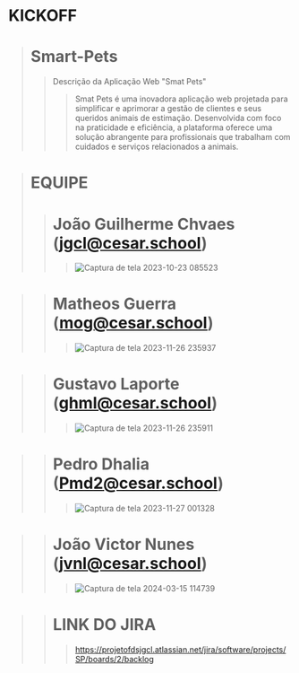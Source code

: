 # KICKOFF

> # Smart-Pets
> > Descrição da Aplicação Web "Smat Pets"
> > > Smat Pets é uma inovadora aplicação web projetada para simplificar e aprimorar a gestão de clientes e seus queridos animais de estimação. Desenvolvida com foco na praticidade e eficiência, a plataforma oferece uma solução abrangente para profissionais que trabalham com cuidados e serviços relacionados a animais.

> # EQUIPE
> > # João Guilherme Chvaes (jgcl@cesar.school)
> > > ![Captura de tela 2023-10-23 085523](https://github.com/JoaoGChaves/Smart-Pets/assets/142994236/6492a69c-7473-4c80-a2d1-f3e0dab9e05f)

> >#  Matheos Guerra (mog@cesar.school)
> > > ![Captura de tela 2023-11-26 235937](https://github.com/JoaoGChaves/Smart-Pets/assets/142994236/40229f84-edd5-4686-a568-01bc698e766b)

> > # Gustavo Laporte (ghml@cesar.school)
> > > ![Captura de tela 2023-11-26 235911](https://github.com/JoaoGChaves/Smart-Pets/assets/142994236/d2949de2-b259-4da7-a981-737beaba187e)

> > # Pedro Dhalia (Pmd2@cesar.school)
> > > ![Captura de tela 2023-11-27 001328](https://github.com/JoaoGChaves/Smart-Pets/assets/142994236/f6c69fd7-eb5b-495d-bd08-b5ff80de2ff4)

> > # João Victor Nunes (jvnl@cesar.school)
> > > ![Captura de tela 2024-03-15 114739](https://github.com/JoaoGChaves/Smart-Pets/assets/142994236/5817a3fa-4ebf-4bfb-a823-2dac6f53b01b)

> > # LINK DO JIRA
> > > https://projetofdsjgcl.atlassian.net/jira/software/projects/SP/boards/2/backlog
